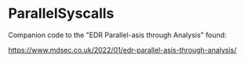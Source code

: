 # ParallelSyscalls

Companion code to the "EDR Parallel-asis through Analysis" found:

https://www.mdsec.co.uk/2022/01/edr-parallel-asis-through-analysis/
